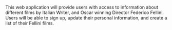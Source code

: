 This web application will provide users with access to information about different films by Italian Writer, and Oscar winning Director Federico Fellini. Users will be able to sign up, update their personal information, and create a list of their Fellini films.
